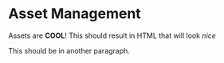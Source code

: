 Asset Management
================
Assets are **COOL**! This should result in HTML that
will look *nice*

This should be in another paragraph.